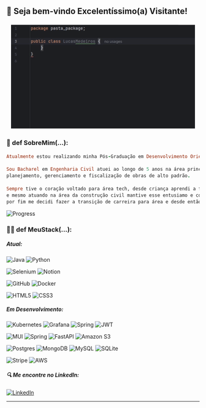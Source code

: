 ## 👋 Seja bem-vindo Excelentíssimo(a) Visitante!



### <center>![Saudacao](HelloWorld/HelloWorld.gif)</center>

### 👾 def SobreMim(...):

```ruby
Atualmente estou realizando minha Pós-Graduação em Desenvolvimento Orientado a Objetos com Java.

Sou Bacharel em Engenharia Civil atuei ao longo de 5 anos na área principalmente com gestão,
planejamento, gerenciamento e fiscalização de obras de alto padrão.

Sempre tive o coração voltado para área tech, desde criança aprendi a fazer as matunenções e upgrades do meu pc
e mesmo atuando na área da construção civil mantive esse entusiamo e continuei mexendo no meu tempo livre como hobby,
por fim me decidi fazer a transição de carreira para área e desde então estou apaixonado pela profissão!
```
<!-- Coloque suas informações pessoais que você deseja compartilhar -->
![Progress](https://img.shields.io/badge/progresso%2C_-n%C3%A3o_perfei%C3%A7%C3%A3o-purple?style=for-the-badge) 



### 👨‍💻 def MeuStack(...):
##### Atual:
![Java](https://img.shields.io/badge/java-%23ED8B00.svg?style=for-the-badge&logo=openjdk&logoColor=white) ![Python](https://img.shields.io/badge/python-3670A0?style=for-the-badge&logo=python&logoColor=ffdd54) 

![Selenium](https://img.shields.io/badge/-selenium-%43B02A?style=for-the-badge&logo=selenium&logoColor=white) ![Notion](https://img.shields.io/badge/Notion-%23000000.svg?style=for-the-badge&logo=notion&logoColor=white)

![GitHub](https://img.shields.io/badge/github-%23121011.svg?style=for-the-badge&logo=github&logoColor=white) ![Docker](https://img.shields.io/badge/docker-%230db7ed.svg?style=for-the-badge&logo=docker&logoColor=white)

![HTML5](https://img.shields.io/badge/html5-%23E34F26.svg?style=for-the-badge&logo=html5&logoColor=white) ![CSS3](https://img.shields.io/badge/css3-%231572B6.svg?style=for-the-badge&logo=css3&logoColor=white)




##### Em Desenvolvimento:  
![Kubernetes](https://img.shields.io/badge/kubernetes-%23326ce5.svg?style=for-the-badge&logo=kubernetes&logoColor=white) ![Grafana](https://img.shields.io/badge/grafana-%23F46800.svg?style=for-the-badge&logo=grafana&logoColor=white) ![Spring](https://img.shields.io/badge/spring-%236DB33F.svg?style=for-the-badge&logo=spring&logoColor=white) ![JWT](https://img.shields.io/badge/JWT-black?style=for-the-badge&logo=JSON%20web%20tokens)

![MUI](https://img.shields.io/badge/MUI-%230081CB.svg?style=for-the-badge&logo=mui&logoColor=white) ![Spring](https://img.shields.io/badge/spring-%236DB33F.svg?style=for-the-badge&logo=spring&logoColor=white) ![FastAPI](https://img.shields.io/badge/FastAPI-005571?style=for-the-badge&logo=fastapi)  ![Amazon S3](https://img.shields.io/badge/Amazon%20S3-FF9900?style=for-the-badge&logo=amazons3&logoColor=white)

 ![Postgres](https://img.shields.io/badge/postgres-%23316192.svg?style=for-the-badge&logo=postgresql&logoColor=white) ![MongoDB](https://img.shields.io/badge/MongoDB-%234ea94b.svg?style=for-the-badge&logo=mongodb&logoColor=white) ![MySQL](https://img.shields.io/badge/mysql-4479A1.svg?style=for-the-badge&logo=mysql&logoColor=white)  ![SQLite](https://img.shields.io/badge/sqlite-%2307405e.svg?style=for-the-badge&logo=sqlite&logoColor=white)
 
![Stripe](https://img.shields.io/badge/Stripe-5469d4?style=for-the-badge&logo=stripe&logoColor=ffffff) ![AWS](https://img.shields.io/badge/AWS-%23FF9900.svg?style=for-the-badge&logo=amazon-aws&logoColor=white)



##### 🔍  Me encontre no LinkedIn:

[ ![LinkedIn](https://img.shields.io/badge/linkedin-%230077B5.svg?style=for-the-badge&logo=linkedin&logoColor=white) ](https://www.linkedin.com/in/lucas-medeiros-ramos-1573741bb/)








---
